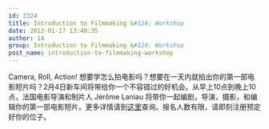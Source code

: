 ```yaml
---
id: 2324
title: Introduction to Filmmaking &#124; Workshop
date: 2012-01-17 13:40:35
author: 14
group: Introduction to Filmmaking &#124; Workshop
post_name: introduction-to-filmmaking-workshop
---
```


Camera, Roll, Action! 想要学怎么拍电影吗？想要在一天内就拍出你的第一部电影短片吗？2月4日新车间将带给你一个不容错过的好机会。从早上10点到晚上10点，法国电影导演和制片人 Jérôme Laniau 将带你一起编剧，导演，摄影，和编辑你的第一部电影短片。更多详情请到[这里](http://xinchejian.com/event/?ee=97)查询。报名人数有限，请即刻注册预定好你的位子。